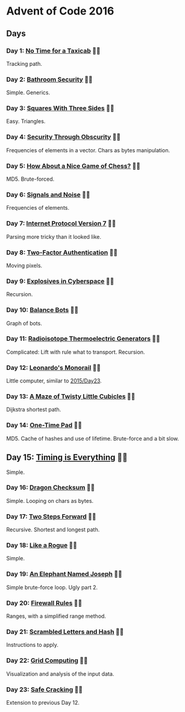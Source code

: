 # Advent of Code 2016

## Days

### Day 1: [No Time for a Taxicab](day01/README.md) 🌟🌟

Tracking path.

### Day 2: [Bathroom Security](day02/README.md) 🌟🌟

Simple. Generics.

### Day 3: [Squares With Three Sides](day03/README.md) 🌟🌟

Easy. Triangles.

### Day 4: [Security Through Obscurity](day04/README.md) 🌟🌟

Frequencies of elements in a vector. Chars as bytes manipulation.

### Day 5: [How About a Nice Game of Chess?](day05/README.md) 🌟🌟

MD5. Brute-forced.

### Day 6: [Signals and Noise](day06/README.md) 🌟🌟

Frequencies of elements.

### Day 7: [Internet Protocol Version 7](day07/README.md) 🌟🌟

Parsing more tricky than it looked like.

### Day 8: [Two-Factor Authentication](day08/README.md) 🌟🌟

Moving pixels.

### Day 9: [Explosives in Cyberspace](day09/README.md) 🌟🌟

Recursion.

### Day 10: [Balance Bots](day10/README.md) 🌟🌟

Graph of bots.

### Day 11: [Radioisotope Thermoelectric Generators](day11/README.md) 🌟🌟

Complicated: Lift with rule what to transport. Recursion.

### Day 12: [Leonardo's Monorail](day12/README.md) 🌟🌟

Little computer, similar to [2015/Day23](../2015/day23/README.md).

### Day 13: [A Maze of Twisty Little Cubicles](day13/README.md) 🌟🌟

Dijkstra shortest path.

### Day 14: [One-Time Pad](day14/README.md) 🌟🌟

MD5. Cache of hashes and use of lifetime. Brute-force and a bit slow.

## Day 15: [Timing is Everything](day15/README.md) 🌟🌟

Simple.

### Day 16: [Dragon Checksum](day16/README.md) 🌟🌟

Simple. Looping on chars as bytes.

### Day 17: [Two Steps Forward](day17/README.md) 🌟🌟

Recursive. Shortest and longest path.

### Day 18: [Like a Rogue](day18/README.md) 🌟🌟

Simple.

### Day 19: [An Elephant Named Joseph](day19/README.md) 🌟🌟

Simple brute-force loop. Ugly part 2.

### Day 20: [Firewall Rules](day20/README.md) 🌟🌟

Ranges, with a simplified range method.

### Day 21: [Scrambled Letters and Hash](day21/README.md) 🌟🌟

Instructions to apply.

### Day 22: [Grid Computing](day22/README.md) 🌟🌟

Visualization and analysis of the input data.

### Day 23: [Safe Cracking](day23/README.md) 🌟🌟

Extension to previous Day 12.